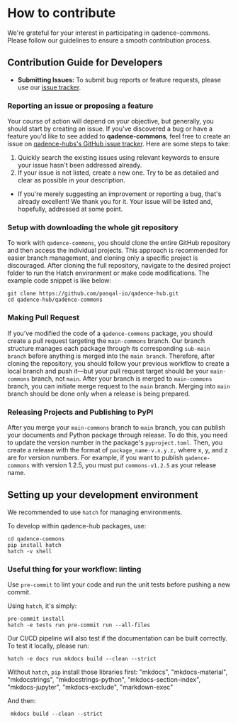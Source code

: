 # How to contribute

We're grateful for your interest in participating in qadence-commons. Please follow our guidelines to ensure a smooth contribution process.

## Contribution Guide for Developers

- **Submitting Issues:** To submit bug reports or feature requests, please use our [issue tracker](https://github.com/pasqal-io/qadence-hub/issues).

### Reporting an issue or proposing a feature

Your course of action will depend on your objective, but generally, you should start by creating an issue. If you've discovered a bug or have a feature you'd like to see added to **qadence-commons**, feel free to create an issue on [qadence-hubs's GitHub issue tracker](https://github.com/pasqal-io/qadence-hub/issues). Here are some steps to take:

1. Quickly search the existing issues using relevant keywords to ensure your issue hasn't been addressed already.
2. If your issue is not listed, create a new one. Try to be as detailed and clear as possible in your description.

- If you're merely suggesting an improvement or reporting a bug, that's already excellent! We thank you for it. Your issue will be listed and, hopefully, addressed at some point.

### Setup with downloading the whole git repository

To work with `qadence-commons`, you should clone the entire GitHub repository and then access the individual projects. This approach is recommended for easier branch management, and cloning only a specific project is discouraged. After cloning the full repository, navigate to the desired project folder to run the Hatch environment or make code modifications. The example code snippet is like below:

```shell
git clone https://github.com/pasqal-io/qadence-hub.git
cd qadence-hub/qadence-commons
```

### Making Pull Request

If you’ve modified the code of a `qadence-commons` package, you should create a pull request targeting the `main-commons` branch. Our branch structure manages each package through its corresponding `sub-main branch` before anything is merged into the `main branch`. Therefore, after cloning the repository, you should follow your previous workflow to create a local branch and push it—but your pull request target should be your `main-commons` branch, not `main`. After your branch is merged to `main-commons` branch, you can initiate merge request to the `main` branch. Merging into `main` branch should be done only when a release is being prepared.

### Releasing Projects and Publishing to PyPI

After you merge your `main-commons` branch to `main` branch, you can publish your documents and Python package through release. To do this, you need to update the version number in the package's `pyproject.toml`. Then, you create a release with the format of `package_name-v.x.y.z,` where x, y, and z are for version numbers. For example, if you want to publish `qadence-commons` with version 1.2.5, you must put `commons-v1.2.5` as your release name.


## Setting up your development environment

We recommended to use `hatch` for managing environments.

To develop within qadence-hub packages, use:
```shell
cd qadence-commons
pip install hatch
hatch -v shell
```

### Useful thing for your workflow: linting

Use `pre-commit` to lint your code and run the unit tests before pushing a new commit.

Using `hatch`, it's simply:

```shell
pre-commit install
hatch -e tests run pre-commit run --all-files
```

Our CI/CD pipeline will also test if the documentation can be built correctly. To test it locally, please run:

```shell
hatch -e docs run mkdocs build --clean --strict
```

Without `hatch`, `pip` install those libraries first:
"mkdocs",
"mkdocs-material",
"mkdocstrings",
"mkdocstrings-python",
"mkdocs-section-index",
"mkdocs-jupyter",
"mkdocs-exclude",
"markdown-exec"


And then:

```shell
 mkdocs build --clean --strict
```
